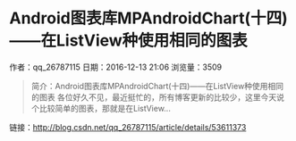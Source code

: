 # Android图表库MPAndroidChart(十四)——在ListView种使用相同的图表
作者：qq_26787115
日期：2016-12-13 21:06
浏览量：3509
> 简介：Android图表库MPAndroidChart(十四)——在ListView种使用相同的图表
  各位好久不见，最近挺忙的，所有博客更新的比较少，这里今天说个比较简单的图表，那就是在ListView...

 链接：http://blog.csdn.net/qq_26787115/article/details/53611373
